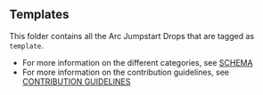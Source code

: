 ## Templates
This folder contains all the Arc Jumpstart Drops that are tagged as `template`.

- For more information on the different categories, see [SCHEMA](./../SCHEMA.md)
- For more information on the contribution guidelines, see [CONTRIBUTION GUIDELINES](./../CONTRIBUTING.md)